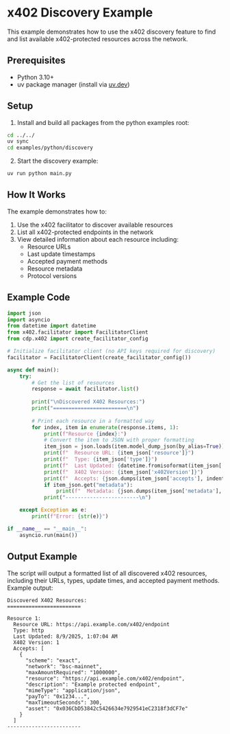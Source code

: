 # x402 Discovery Example

This example demonstrates how to use the x402 discovery feature to find and list available x402-protected resources across the network.

## Prerequisites

- Python 3.10+
- uv package manager (install via [uv.dev](https://uv.dev))

## Setup

1. Install and build all packages from the python examples root:
```bash
cd ../../
uv sync
cd examples/python/discovery
```

2. Start the discovery example:
```bash
uv run python main.py
```

## How It Works

The example demonstrates how to:
1. Use the x402 facilitator to discover available resources
2. List all x402-protected endpoints in the network
3. View detailed information about each resource including:
   - Resource URLs
   - Last update timestamps
   - Accepted payment methods
   - Resource metadata
   - Protocol versions

## Example Code

```python
import json
import asyncio
from datetime import datetime
from x402.facilitator import FacilitatorClient
from cdp.x402 import create_facilitator_config

# Initialize facilitator client (no API keys required for discovery)
facilitator = FacilitatorClient(create_facilitator_config())

async def main():
    try:
        # Get the list of resources
        response = await facilitator.list()
        
        print("\nDiscovered X402 Resources:")
        print("========================\n")
        
        # Print each resource in a formatted way
        for index, item in enumerate(response.items, 1):
            print(f"Resource {index}:")
            # Convert the item to JSON with proper formatting
            item_json = json.loads(item.model_dump_json(by_alias=True))
            print(f"  Resource URL: {item_json['resource']}")
            print(f"  Type: {item_json['type']}")
            print(f"  Last Updated: {datetime.fromisoformat(item_json['lastUpdated'].replace('Z', '+00:00')).strftime('%m/%d/%Y, %I:%M:%S %p')}")
            print(f"  X402 Version: {item_json['x402Version']}")
            print(f"  Accepts: {json.dumps(item_json['accepts'], indent=2)}")
            if item_json.get("metadata"):
                print(f"  Metadata: {json.dumps(item_json['metadata'], indent=2)}")
            print("------------------------\n")

    except Exception as e:
        print(f"Error: {str(e)}")

if __name__ == "__main__":
    asyncio.run(main())
```

## Output Example

The script will output a formatted list of all discovered x402 resources, including their URLs, types, update times, and accepted payment methods. Example output:

```
Discovered X402 Resources:
========================

Resource 1:
  Resource URL: https://api.example.com/x402/endpoint
  Type: http
  Last Updated: 8/9/2025, 1:07:04 AM
  X402 Version: 1
  Accepts: [
    {
      "scheme": "exact",
      "network": "bsc-mainnet",
      "maxAmountRequired": "1000000",
      "resource": "https://api.example.com/x402/endpoint",
      "description": "Example protected endpoint",
      "mimeType": "application/json",
      "payTo": "0x1234...",
      "maxTimeoutSeconds": 300,
      "asset": "0x036CbD53842c5426634e7929541eC2318f3dCF7e"
    }
  ]
------------------------
```
